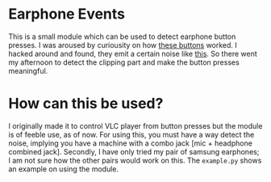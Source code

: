 Earphone Events
==============

This is a small module which can be used to detect earphone button presses. I was aroused by curiousity on how [these buttons](http://i01.i.aliimg.com/img/pb/410/506/487/487506410_866.jpg) worked. I hacked around and found, they emit a certain noise like [this](http://i.imgur.com/CqIwRiv.png). So there went my afternoon to detect the clipping part and make the button presses meaningful.

How can this be used?
====================

I originally made it to control VLC player from button presses but the module is of feeble use, as of now. For using this, you must have a way detect the noise, implying you have a machine with a combo jack [mic + headphone combined jack]. Secondly, I have only tried my pair of samsung earphones; I am not sure how the other pairs would work on this. The `example.py` shows an example on using the module. 


